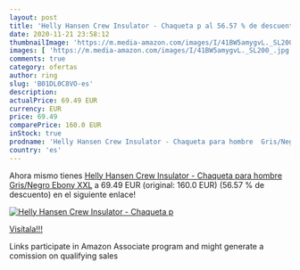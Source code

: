```yaml
---
layout: post
title: 'Helly Hansen Crew Insulator - Chaqueta p al 56.57 % de descuento'
date: 2020-11-21 23:58:12
thumbnailImage: 'https://m.media-amazon.com/images/I/41BW5amygvL._SL200_.jpg'
images: [ 'https://m.media-amazon.com/images/I/41BW5amygvL._SL200_.jpg' ]
comments: true
category: ofertas
author: ring
slug: 'B01DL0C8VO-es'
description:
actualPrice: 69.49 EUR
currency: EUR
price: 69.49
comparePrice: 160.0 EUR
inStock: true
prodname: 'Helly Hansen Crew Insulator - Chaqueta para hombre  Gris/Negro  Ebony   XXL'
country: 'es'
---
```


Ahora mismo tienes [Helly Hansen Crew Insulator - Chaqueta para hombre  Gris/Negro  Ebony   XXL](https://www.amazon.es/dp/B01DL0C8VO/?tag=tolees-21) a 69.49 EUR (original: 160.0 EUR) (56.57 %  de descuento) en el siguiente enlace!

[![Helly Hansen Crew Insulator - Chaqueta p](https://m.media-amazon.com/images/I/41BW5amygvL._SL200_.jpg)](https://www.amazon.es/dp/B01DL0C8VO/?tag=tolees-21)

[Visítala!!!](https://www.amazon.es/dp/B01DL0C8VO/?tag=tolees-21)

Links participate in Amazon Associate program and might generate a comission on qualifying sales
